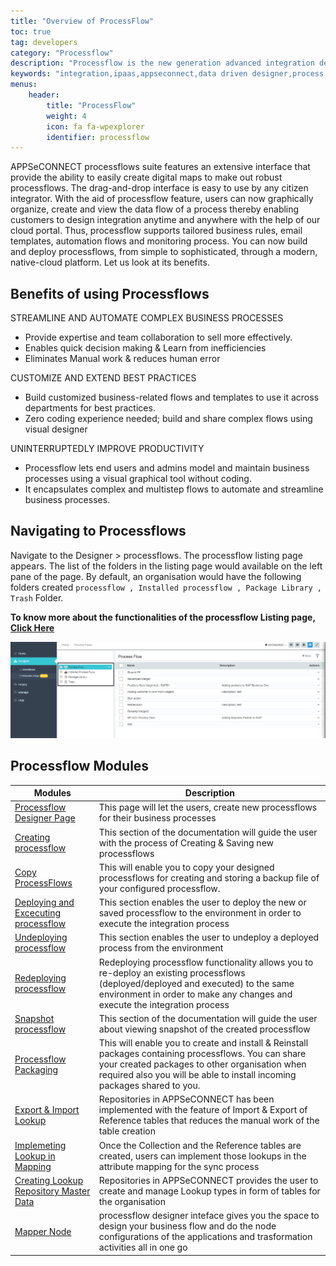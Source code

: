 ```yaml
---
title: "Overview of ProcessFlow"
toc: true
tag: developers
category: "Processflow"
description: "Processflow is the new generation advanced integration designer that helps you quickly drag and drop applications and orchestrator nodes into the canvas to generate an integration pipeline"
keywords: "integration,ipaas,appseconnect,data driven designer,process flow,integrated development environment,web based ipaas"
menus: 
    header:
        title: "ProcessFlow"
        weight: 4
        icon: fa fa-wpexplorer
        identifier: processflow
---
```


APPSeCONNECT processflows suite features an extensive interface that provide the ability to easily create digital maps 
to make out robust processflows. The drag-and-drop interface is easy to use by any citizen integrator. With the aid of 
processflow feature, users can now graphically organize, create and view the data flow of a process thereby enabling 
customers to design integration anytime and anywhere with the help of our cloud portal. Thus, processflow supports 
tailored business rules, email templates, automation flows and monitoring process. You can now build and deploy 
processflows, from simple to sophisticated, through a modern, native-cloud platform. Let us look at its benefits.

## Benefits of using Processflows

STREAMLINE AND AUTOMATE COMPLEX BUSINESS PROCESSES
* Provide expertise and team collaboration to sell more effectively.
* Enables quick decision making & Learn from inefficiencies
* Eliminates Manual work & reduces human error

CUSTOMIZE AND EXTEND BEST PRACTICES
* Build customized business-related flows and templates to use it across departments for best practices.
* Zero coding experience needed; build and share complex flows using visual designer

UNINTERRUPTEDLY IMPROVE PRODUCTIVITY
* Processflow lets end users and admins model and maintain business processes using a visual graphical tool without coding.
* It encapsulates complex and multistep flows to automate and streamline business processes.

## Navigating to Processflows

Navigate to the Designer > processflows. The processflow listing page appears. The list of the folders in the listing page would available on the left pane of the page. 
By default, an organisation would have the following folders created `processflow , Installed processflow , Package Library , Trash` Folder.

**To know more about the functionalities of the processflow Listing page, [Click Here](/processflow/processflow-listing-page/)**

![listingpageoverview](\staticfiles\processflow\media\listingoverviewscreen.png)

## Processflow Modules

|Modules| Description|  
|-------|-----------------------------------------------------|           
|[Processflow Designer Page](/processflow/designer-processflow/) | This page will let the users, create new processflows for their business processes|      
|[Creating processflow](/processflow/creating-processflow/) |This section of the documentation will guide the user with the process of Creating & Saving new processflows|   
|[Copy ProcessFlows](/processflow/copy-processflow/)|This will enable you to copy your designed processflows for creating and storing a backup file of your configured processflow.|
|[Deploying and Excecuting processflow](/processflow/deploying-and-executing-processfloww/) | This section enables the user to deploy the new or saved processflow to the environment in order to execute the integration process|          
|[Undeploying processflow](/processflow/deploying-and-executing-processfloww/#undeploy-process-flow-from-environment) | This section enables the user to undeploy a deployed process from the environment|    
|[Redeploying processflow](/processflow/redeploying-processflow/) | Redeploying processflow functionality allows you to re-deploy an existing processflows (deployed/deployed and executed) to the same environment in order to make any changes and execute the integration process|      
|[Snapshot processflow](/processflow/snapshot-processflow/) | This section of the documentation will guide the user about viewing snapshot of the created processflow|    
|[Processflow Packaging](/processflow/processflow-packaging-overview/)| This will enable you to create and install & Reinstall packages containing processflows. You can share your created packages to other organisation when required also you will be able to install incoming packages shared to you.|
|[Export & Import Lookup](/processflow/export-and-import-lookup/) | Repositories in APPSeCONNECT has been implemented with the feature of Import & Export of Reference tables that reduces the manual work of the table creation|        
|[Implemeting Lookup in Mapping](/processflow/implementing-lookup-in-mapping/) | Once the Collection and the Reference tables are created, users can implement those lookups in the attribute mapping for the sync process|   
|[Creating Lookup Repository Master Data](/processflow/Lookup-repository-masterdata/) | Repositories in APPSeCONNECT provides the user to create and manage Lookup types in form of tables for the organisation|        
|[Mapper Node](/processflow/working-with-mapper/) | processflow designer inteface gives you the space to design your business flow and do the node configurations of the applications and trasformation activities all in one go|  






  